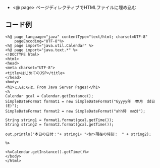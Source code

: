 - <@ page>
  ページディレクティブでHTMLファイルに埋め込む

## コード例

    <%@ page language="java" contentType="text/html; charset=UTF-8"
        pageEncoding="UTF-8"%>
    <%@ page import="java.util.Calendar" %>
    <%@ page import="java.text.*" %>
    <!DOCTYPE html>
    <html>
    <head>
    <meta charset="UTF-8">
    <title>はじめてのJSP</title>
    </head>
    <body>
    <h1>こんにちは、From Java Server Pages!</h1>
    <%
    Calendar gcal = Calendar.getInstance();
    SimpleDateFormat format1 = new SimpleDateFormat("Gyyyy年　MM月　dd日(E)");
    SimpleDateFormat format2 = new SimpleDateFormat("ahh時　mm分");
    
    String string1 = format1.format(gcal.getTime());
    String string2 = format2.format(gcal.getTime());
    
    out.println("本日の日付："+ string1+ "<br>現在の時刻：　" + string2);
    
    %>
    
    <%=Calendar.getInstance().getTime()%>
    </body>
    </html>
